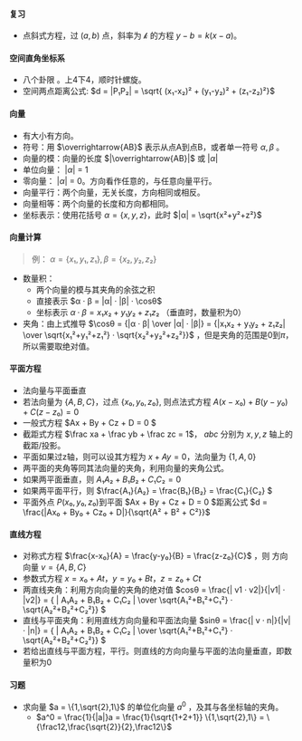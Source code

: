 
<!-- https://en.wikibooks.org/wiki/LaTeX/Mathematics -->

#### 复习
- 点斜式方程，过 $(a,b)$ 点，斜率为 𝓀 的方程 $y-b = k(x-a)$。



#### 空间直角坐标系
- 八个卦限 。上4下4，顺时针螺旋。
- 空间两点距离公式: $d = |P₁P₂| = \sqrt{ (x₁-x₂)² + (y₁-y₂)² + (z₁-z₂)²}$

#### 向量
  - 有大小有方向。
  - 符号：用 $\overrightarrow{AB}$ 表示从点A到点B，或者单一符号 $α, β$ 。
  - 向量的模：向量的长度 $|\overrightarrow{AB}|$ 或 $|α|$
  - 单位向量： $|α|$ = 1
  - 零向量： $|α|$ = 0。方向看作任意的，与任意向量平行。
  - 向量平行：两个向量，无关长度，方向相同或相反。
  - 向量相等：两个向量的长度和方向都相同。
  - 坐标表示：使用花括号 $α = \{x,y,z\}$，此时 $|α| = \sqrt{x²+y²+z²}$

#### 向量计算
  > 例： $α = \{x₁,y₁,z₁\}, β = \{x₂,y₂,z₂\}$
  - 数量积：
    - 两个向量的模与其夹角的余弦之积 
    - 直接表示 $α · β = |α| · |β| · \cosθ$
    - 坐标表示 $α · β = x₁x₂ + y₁y₂ + z₁z₂$ （垂直时，数量积为0）
  - 夹角：由上式推导 $\cosθ = {|α · β| \over |α| · |β|} = {|x₁x₂ + y₁y₂ + z₁z₂| \over \sqrt{x₁²+y₁²+z₁²} · \sqrt{x₂²+y₂²+z₂²}}$ ，但是夹角的范围是0到$π$，所以需要取绝对值。


#### 平面方程
  - 法向量与平面垂直
  - 若法向量为 $\{A,B,C\}$，过点 $\{x₀,y₀,z₀\}$, 则点法式方程 $A(x-x₀) + B(y-y₀) + C(z-z₀) = 0$ 
  - 一般式方程 $Ax + By + Cz + D = 0 $ 
  - 截距式方程 $\frac xa + \frac yb + \frac zc = 1$， $abc$ 分别为 $x,y,z$ 轴上的截距/投影。
  - 平面如果过z轴，则可以设其方程为 $x+Ay=0$，法向量为 $\{1,A,0\}$
  - 两平面的夹角等同其法向量的夹角，利用向量的夹角公式。
  - 如果两平面垂直，则 $A₁A₂ + B₁B₂ + C₁C₂ = 0$
  - 如果两平面平行，则 $\frac{A₁}{A₂} = \frac{B₁}{B₂} = \frac{C₁}{C₂} $
  - 平面外点 $P(x₀,y₀,z₀)$到平面 $Ax + By + Cz + D = 0 $距离公式 $d = \frac{|Ax₀ + By₀ + Cz₀ + D|}{\sqrt{A² + B² + C²}}$ 

#### 直线方程
  - 对称式方程 $\frac{x-x₀}{A} = \frac{y-y₀}{B} = \frac{z-z₀}{C}$ ，则 方向向量 $v = \{A,B,C\}$
  - 参数式方程 $x = x₀ + At ，y = y₀ + Bt ，z = z₀ + Ct$
  - 两直线夹角：利用方向向量的夹角的绝对值  $cosθ = \frac{| v1 · v2|}{|v1| · |v2|} =  { | A₁A₂ + B₁B₂ + C₁C₂ | \over \sqrt{A₁²+B₁²+C₁²} · \sqrt{A₂²+B₂²+C₂²}}  $ 
  - 直线与平面夹角：利用直线方向向量和平面法向量 $sinθ = \frac{| v · n|}{|v| · |n|} =  { | A₁A₂ + B₁B₂ + C₁C₂ | \over \sqrt{A₁²+B₁²+C₁²} · \sqrt{A₂²+B₂²+C₂²}}  $
  - 若给出直线与平面方程，平行。则直线的方向向量与平面的法向量垂直，即数量积为0

#### 习题
- 求向量 $a = \{1,\sqrt{2},1\}$ 的单位化向量 $a^0$ ，及其与各坐标轴的夹角。
  - $a^0 = \frac{1}{|a|}a = \frac{1}{\sqrt{1+2+1}} \{1,\sqrt{2},1\} = \{\frac12,\frac{\sqrt{2}}{2},\frac12\}$ 


<!-- 
- 习题：
  - 判断点$(-1,2,-5)$所在卦限
  - 点$(1,-3,2)$关于x轴对称的点。 （x坐标不变，其余坐标取相反数。(1,3,-2)）
  - 向量 $α = \{3,2,\frac{1}{2} \}, β = \{-1,1,0\}$，则 $2α · β$ =
  - 两个向量的标$\{8,-4,1\}、\{2,2,1\}$，求两个向量的夹角。 （套用两个数量积公式, 1/3）
  - 点$(2,3,7)$到平面 $2x+2y-z+6=0$ 的距离。（得出法向量{2,2,-1}，套用公式）
  - 求向量$ a={1,\sqrt{2},1\}$ 的单位向量，及其和各坐标轴的夹角. [tkk]  \myVariable -->

 
